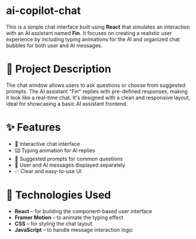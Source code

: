 # ai-copilot-chat
This is a simple chat interface built using **React** that simulates an interaction with an AI assistant named **Fin**. It focuses on creating a realistic user experience by including typing animations for the AI and organized chat bubbles for both user and AI messages.

# 📌 Project Description

The chat window allows users to ask questions or choose from suggested prompts. The AI assistant "Fin" replies with pre-defined responses, making it look like a real-time chat. It's designed with a clean and responsive layout, ideal for showcasing a basic AI assistant frontend.

# ✨ Features

- 💬 Interactive chat interface
- ⌨️ Typing animation for AI replies
- 📄 Suggested prompts for common questions
- 👤 User and AI messages displayed separately
- ✅ Clear and easy-to-use UI

# 🔧 Technologies Used

- **React** – for building the component-based user interface
- **Framer Motion** – to animate the typing effect
- **CSS** – for styling the chat layout
- **JavaScript** – to handle message interaction logic
